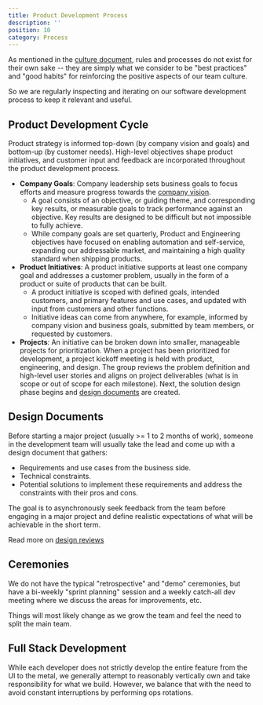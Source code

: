 ```yaml
---
title: Product Development Process
description: ''
position: 10
category: Process
---
```


As mentioned in the [culture document](/about/culture#rules-and-processes), rules and processes do not exist for their
own sake -- they are simply what we consider to be "best practices" and "good habits" for reinforcing the positive
aspects of our team culture.

So we are regularly inspecting and iterating on our software development process to keep it relevant and useful.

## Product Development Cycle

Product strategy is informed top-down (by company vision and goals) and bottom-up (by customer needs). High-level
objectives shape product initiatives, and customer input and feedback are incorporated throughout the product
development process.

- **Company Goals**: Company leadership sets business goals to focus efforts and measure progress towards
  the [company vision](/about/mission).
    - A goal consists of an objective, or guiding theme, and corresponding key results, or measurable goals to track
      performance against an objective. Key results are designed to be difficult but not impossible to fully achieve.
    - While company goals are set quarterly, Product and Engineering objectives have focused on enabling automation and
      self-service, expanding our addressable market, and maintaining a high quality standard when shipping products.
- **Product Initiatives**: A product initiative supports at least one company goal and addresses a customer problem,
  usually in the form of a product or suite of products that can be built.
    - A product initiative is scoped with defined goals, intended customers, and primary features and use cases, and
      updated with input from customers and other functions.
    - Initiative ideas can come from anywhere, for example, informed by company vision and business goals, submitted by
      team members, or requested by customers.
- **Projects**: An initiative can be broken down into smaller, manageable projects for prioritization. When a project
  has been prioritized for development, a project kickoff meeting is held with product, engineering, and design. The
  group reviews the problem definition and high-level user stories and aligns on project deliverables (what is in scope
  or out of scope for each milestone). Next, the solution design phase begins
  and [design documents](process/product-development-process#design-documents) are created.

## Design Documents

Before starting a major project (usually >= 1 to 2 months of work), someone in the development team will usually take
the lead and come up with
a design document that gathers:

- Requirements and use cases from the business side.
- Technical constraints.
- Potential solutions to implement these requirements and address the constraints with their pros and cons.

The goal is to asynchronously seek feedback from the team before engaging in a major project and
define realistic expectations of what will be achievable in the short term.

Read more on [design reviews](/about/day-in-life-dev#design-reviews)

## Ceremonies

We do not have the typical "retrospective" and "demo" ceremonies, but have a bi-weekly "sprint planning"
session and a weekly catch-all dev meeting where we discuss the areas for improvements, etc.

Things will most likely change as we grow the team and feel the need to split the main team.

## Full Stack Development

While each developer does not strictly develop the entire feature from the UI to the metal,
we generally attempt to reasonably vertically own and take responsibility for what we build. However, we balance that
with the need to avoid constant interruptions by performing ops rotations.
